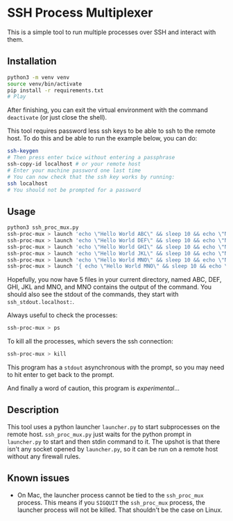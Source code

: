 # SSH Process Multiplexer

This is a simple tool to run multiple processes over SSH and interact with them.

## Installation

```bash
python3 -m venv venv
source venv/bin/activate
pip install -r requirements.txt
# Play
```
After finishing, you can exit the virtual environment with the command `deactivate` (or just close the shell).

This tool requires password less ssh keys to be able to ssh to the remote host. To do this and be able to run the example below, you can do:
```bash
ssh-keygen
# Then press enter twice without entering a passphrase
ssh-copy-id localhost # or your remote host
# Enter your machine password one last time
# You can now check that the ssh key works by running:
ssh localhost
# You should not be prompted for a password
```

## Usage

```bash
python3 ssh_proc_mux.py
ssh-proc-mux > launch 'echo \"Hello World ABC\" && sleep 10 && echo \"Now touching ABC\" && touch ABC' localhost
ssh-proc-mux > launch 'echo \"Hello World DEF\" && sleep 10 && echo \"Now touching DEF\" && touch DEF' localhost
ssh-proc-mux > launch 'echo \"Hello World GHI\" && sleep 10 && echo \"Now touching GHI\" && touch GHI' localhost
ssh-proc-mux > launch 'echo \"Hello World JKL\" && sleep 10 && echo \"Now touching JKL\" && touch JKL' localhost
ssh-proc-mux > launch 'echo \"Hello World MNO\" && sleep 10 && echo \"Now touching MNO\" && touch MNO' localhost
ssh-proc-mux > launch '{ echo \"Hello World MNO\" && sleep 10 && echo \"Now touching MNO\"; } &> MNO' localhost
```
Hopefully, you now have 5 files in your current directory, named ABC, DEF, GHI, JKL and MNO, and MNO contains the output of the command. You should also see the stdout of the commands, they start with `ssh_stdout.localhost:`.

Always useful to check the processes:
```bash
ssh-proc-mux > ps
```

To kill all the processes, which severs the ssh connection:
```bash
ssh-proc-mux > kill
```

This program has a `stdout` asynchronous with the prompt, so you may need to hit enter to get back to the prompt.

And finally a word of caution, this program is _experimental_...

## Description

This tool uses a python launcher `launcher.py` to start subprocesses on the remote host. `ssh_proc_mux.py` just waits for the python prompt in `launcher.py` to start and then stdin command to it. The upshot is that there isn't any socket opened by `launcher.py`, so it can be run on a remote host without any firewall rules.

## Known issues
- On Mac, the launcher process cannot be tied to the `ssh_proc_mux` process. This means if you `SIGQUIT` the `ssh_proc_mux` process, the launcher process will not be killed. That shouldn't be the case on Linux.
